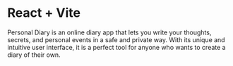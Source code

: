 # React + Vite
Personal Diary is an online diary app that lets you write your thoughts, secrets, and personal events in a safe and private way. 
With its unique and intuitive user interface, it is a perfect tool for anyone who wants to create a diary of their own.
